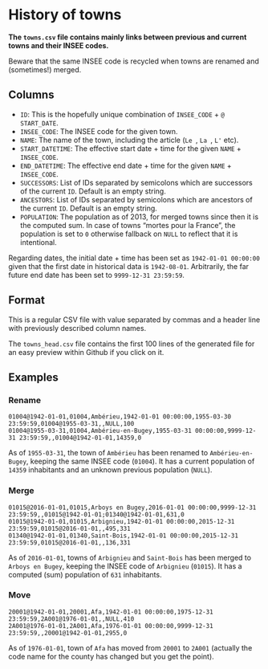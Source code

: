# History of towns

**The `towns.csv` file contains mainly links between previous and current towns and their INSEE codes.**

Beware that the same INSEE code is recycled when towns are renamed and (sometimes!) merged.


## Columns

* `ID`: This is the hopefully unique combination of `INSEE_CODE` + `@` `START_DATE`.
* `INSEE_CODE`: The INSEE code for the given town.
* `NAME`: The name of the town, including the article (`Le `, `La `, `L'` etc).
* `START_DATETIME`: The effective start date + time for the given `NAME` + `INSEE_CODE`.
* `END_DATETIME`: The effective end date + time for the given `NAME` + `INSEE_CODE`.
* `SUCCESSORS`: List of IDs separated by semicolons which are successors of the current `ID`. Default is an empty string.
* `ANCESTORS`: List of IDs separated by semicolons which are ancestors of the current `ID`. Default is an empty string.
* `POPULATION`: The population as of 2013, for merged towns since then it is the computed sum. In case of towns “mortes pour la France”, the population is set to `0` otherwise fallback on `NULL` to reflect that it is intentional.

Regarding dates, the initial date + time has been set as `1942-01-01 00:00:00` given that the first date in historical data is `1942-08-01`. Arbitrarily, the far future end date has been set to `9999-12-31 23:59:59`.


## Format

This is a regular CSV file with value separated by commas and a header line with previously described column names.

The `towns_head.csv` file contains the first 100 lines of the generated file for an easy preview within Github if you click on it.


## Examples

### Rename

```
01004@1942-01-01,01004,Ambérieu,1942-01-01 00:00:00,1955-03-30 23:59:59,01004@1955-03-31,,NULL,100
01004@1955-03-31,01004,Ambérieu-en-Bugey,1955-03-31 00:00:00,9999-12-31 23:59:59,,01004@1942-01-01,14359,0
```

As of `1955-03-31`, the town of `Ambérieu` has been renamed to `Ambérieu-en-Bugey`, keeping the same INSEE code (`01004`). It has a current population of `14359` inhabitants and an unknown previous population (`NULL`).


### Merge

```
01015@2016-01-01,01015,Arboys en Bugey,2016-01-01 00:00:00,9999-12-31 23:59:59,,01015@1942-01-01;01340@1942-01-01,631,0
01015@1942-01-01,01015,Arbignieu,1942-01-01 00:00:00,2015-12-31 23:59:59,01015@2016-01-01,,495,331
01340@1942-01-01,01340,Saint-Bois,1942-01-01 00:00:00,2015-12-31 23:59:59,01015@2016-01-01,,136,331
```

As of `2016-01-01`, towns of `Arbignieu` and `Saint-Bois` has been merged to `Arboys en Bugey`, keeping the INSEE code of `Arbignieu` (`01015`). It has a computed (sum) population of `631` inhabitants.


### Move

```
20001@1942-01-01,20001,Afa,1942-01-01 00:00:00,1975-12-31 23:59:59,2A001@1976-01-01,,NULL,410
2A001@1976-01-01,2A001,Afa,1976-01-01 00:00:00,9999-12-31 23:59:59,,20001@1942-01-01,2955,0
```

As of `1976-01-01`, town of `Afa` has moved from `20001` to `2A001` (actually the code name for the county has changed but you get the point).

